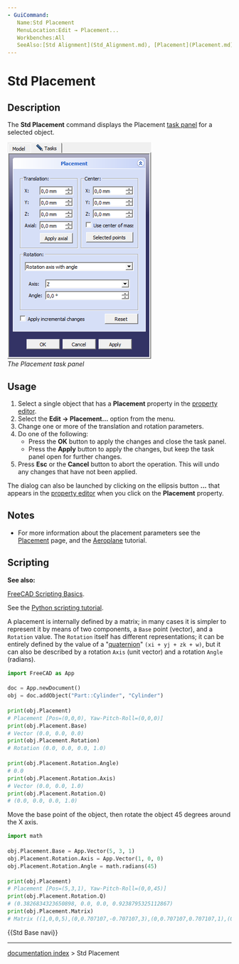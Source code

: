 ```yaml
---
- GuiCommand:
   Name:Std Placement
   MenuLocation:Edit → Placement...
   Workbenches:All
   SeeAlso:[Std Alignment](Std_Alignment.md), [Placement](Placement.md)
---
```


# Std Placement

## Description

The **Std Placement** command displays the Placement [task panel](Task_panel.md) for a selected object.

 ![](images/Std_Placement_taskpanel.png )  
*The Placement task panel*

## Usage

1.  Select a single object that has a **Placement** property in the [property editor](Property_editor.md).
2.  Select the **Edit → Placement...** option from the menu.
3.  Change one or more of the translation and rotation parameters.
4.  Do one of the following:
    -   Press the **OK** button to apply the changes and close the task panel.
    -   Press the **Apply** button to apply the changes, but keep the task panel open for further changes.
5.  Press **Esc** or the **Cancel** button to abort the operation. This will undo any changes that have not been applied.

The dialog can also be launched by clicking on the ellipsis button **...** that appears in the [property editor](Property_editor.md) when you click on the **Placement** property.

## Notes

-   For more information about the placement parameters see the [Placement](Placement.md) page, and the [Aeroplane](Aeroplane.md) tutorial.

## Scripting


**See also:**

[FreeCAD Scripting Basics](FreeCAD_Scripting_Basics.md).

See the [Python scripting tutorial](Python_scripting_tutorial#Vectors_and_placements.md).

A placement is internally defined by a matrix; in many cases it is simpler to represent it by means of two components, a `Base` point (vector), and a `Rotation` value. The `Rotation` itself has different representations; it can be entirely defined by the value of a \"[quaternion](https://en.wikipedia.org/wiki/Quaternion)\" `(xi + yj + zk + w)`, but it can also be described by a rotation `Axis` (unit vector) and a rotation `Angle` (radians).

 
```python
import FreeCAD as App

doc = App.newDocument()
obj = doc.addObject("Part::Cylinder", "Cylinder")

print(obj.Placement)
# Placement [Pos=(0,0,0), Yaw-Pitch-Roll=(0,0,0)]
print(obj.Placement.Base)
# Vector (0.0, 0.0, 0.0)
print(obj.Placement.Rotation)
# Rotation (0.0, 0.0, 0.0, 1.0)

print(obj.Placement.Rotation.Angle)
# 0.0
print(obj.Placement.Rotation.Axis)
# Vector (0.0, 0.0, 1.0)
print(obj.Placement.Rotation.Q)
# (0.0, 0.0, 0.0, 1.0)
```

Move the base point of the object, then rotate the object 45 degrees around the X axis.  
```python
import math

obj.Placement.Base = App.Vector(5, 3, 1)
obj.Placement.Rotation.Axis = App.Vector(1, 0, 0)
obj.Placement.Rotation.Angle = math.radians(45)

print(obj.Placement)
# Placement [Pos=(5,3,1), Yaw-Pitch-Roll=(0,0,45)]
print(obj.Placement.Rotation.Q)
# (0.3826834323650898, 0.0, 0.0, 0.9238795325112867)
print(obj.Placement.Matrix)
# Matrix ((1,0,0,5),(0,0.707107,-0.707107,3),(0,0.707107,0.707107,1),(0,0,0,1))
```




 {{Std Base navi}}

---
[documentation index](../README.md) > Std Placement
